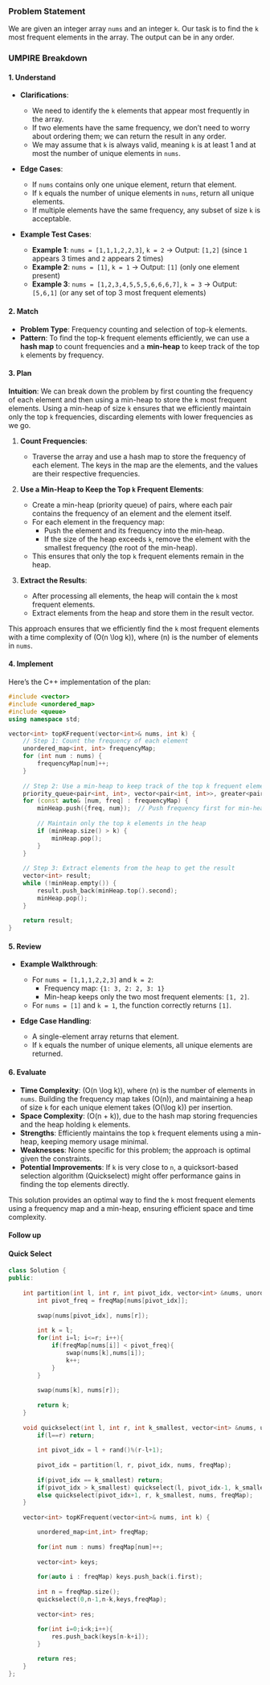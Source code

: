 ### Problem Statement

We are given an integer array `nums` and an integer `k`. Our task is to find the `k` most frequent elements in the array. The output can be in any order.

### UMPIRE Breakdown

#### **1. Understand**
- **Clarifications**:
  - We need to identify the `k` elements that appear most frequently in the array.
  - If two elements have the same frequency, we don’t need to worry about ordering them; we can return the result in any order.
  - We may assume that `k` is always valid, meaning `k` is at least 1 and at most the number of unique elements in `nums`.
  
- **Edge Cases**:
  - If `nums` contains only one unique element, return that element.
  - If `k` equals the number of unique elements in `nums`, return all unique elements.
  - If multiple elements have the same frequency, any subset of size `k` is acceptable.

- **Example Test Cases**:
  - **Example 1**: `nums = [1,1,1,2,2,3]`, `k = 2` → Output: `[1,2]` (since `1` appears 3 times and `2` appears 2 times)
  - **Example 2**: `nums = [1]`, `k = 1` → Output: `[1]` (only one element present)
  - **Example 3**: `nums = [1,2,3,4,5,5,5,6,6,6,7]`, `k = 3` → Output: `[5,6,1]` (or any set of top 3 most frequent elements)

#### **2. Match**
- **Problem Type**: Frequency counting and selection of top-k elements.
- **Pattern**: To find the top-k frequent elements efficiently, we can use a **hash map** to count frequencies and a **min-heap** to keep track of the top `k` elements by frequency.

#### **3. Plan**

**Intuition**:
We can break down the problem by first counting the frequency of each element and then using a min-heap to store the `k` most frequent elements. Using a min-heap of size `k` ensures that we efficiently maintain only the top `k` frequencies, discarding elements with lower frequencies as we go.

1. **Count Frequencies**:
   - Traverse the array and use a hash map to store the frequency of each element. The keys in the map are the elements, and the values are their respective frequencies.

2. **Use a Min-Heap to Keep the Top `k` Frequent Elements**:
   - Create a min-heap (priority queue) of pairs, where each pair contains the frequency of an element and the element itself.
   - For each element in the frequency map:
     - Push the element and its frequency into the min-heap.
     - If the size of the heap exceeds `k`, remove the element with the smallest frequency (the root of the min-heap).
   - This ensures that only the top `k` frequent elements remain in the heap.

3. **Extract the Results**:
   - After processing all elements, the heap will contain the `k` most frequent elements.
   - Extract elements from the heap and store them in the result vector.

This approach ensures that we efficiently find the `k` most frequent elements with a time complexity of \(O(n \log k)\), where \(n\) is the number of elements in `nums`.

#### **4. Implement**

Here’s the C++ implementation of the plan:

```cpp
#include <vector>
#include <unordered_map>
#include <queue>
using namespace std;

vector<int> topKFrequent(vector<int>& nums, int k) {
    // Step 1: Count the frequency of each element
    unordered_map<int, int> frequencyMap;
    for (int num : nums) {
        frequencyMap[num]++;
    }
    
    // Step 2: Use a min-heap to keep track of the top k frequent elements
    priority_queue<pair<int, int>, vector<pair<int, int>>, greater<pair<int, int>>> minHeap;
    for (const auto& [num, freq] : frequencyMap) {
        minHeap.push({freq, num});  // Push frequency first for min-heap comparison
        
        // Maintain only the top k elements in the heap
        if (minHeap.size() > k) {
            minHeap.pop();
        }
    }
    
    // Step 3: Extract elements from the heap to get the result
    vector<int> result;
    while (!minHeap.empty()) {
        result.push_back(minHeap.top().second);
        minHeap.pop();
    }
    
    return result;
}
```

#### **5. Review**
- **Example Walkthrough**:
  - For `nums = [1,1,1,2,2,3]` and `k = 2`:
    - Frequency map: `{1: 3, 2: 2, 3: 1}`
    - Min-heap keeps only the two most frequent elements: `[1, 2]`.
  - For `nums = [1]` and `k = 1`, the function correctly returns `[1]`.

- **Edge Case Handling**:
  - A single-element array returns that element.
  - If `k` equals the number of unique elements, all unique elements are returned.

#### **6. Evaluate**
- **Time Complexity**: \(O(n \log k)\), where \(n\) is the number of elements in `nums`. Building the frequency map takes \(O(n)\), and maintaining a heap of size `k` for each unique element takes \(O(\log k)\) per insertion.
- **Space Complexity**: \(O(n + k)\), due to the hash map storing frequencies and the heap holding `k` elements.
- **Strengths**: Efficiently maintains the top `k` frequent elements using a min-heap, keeping memory usage minimal.
- **Weaknesses**: None specific for this problem; the approach is optimal given the constraints.
- **Potential Improvements**: If `k` is very close to `n`, a quicksort-based selection algorithm (Quickselect) might offer performance gains in finding the top elements directly.

This solution provides an optimal way to find the `k` most frequent elements using a frequency map and a min-heap, ensuring efficient space and time complexity.

#### Follow up
#### Quick Select

```cpp
class Solution {
public:
    
    int partition(int l, int r, int pivot_idx, vector<int> &nums, unordered_map<int,int> &freqMap){
        int pivot_freq = freqMap[nums[pivot_idx]];
        
        swap(nums[pivot_idx], nums[r]);
        
        int k = l;
        for(int i=l; i<=r; i++){
            if(freqMap[nums[i]] < pivot_freq){
                swap(nums[k],nums[i]);
                k++;
            }
        }
        
        swap(nums[k], nums[r]);
        
        return k;
    }
    
    void quickselect(int l, int r, int k_smallest, vector<int> &nums, unordered_map<int,int> &freqMap){
        if(l==r) return;
        
        int pivot_idx = l + rand()%(r-l+1);
        
        pivot_idx = partition(l, r, pivot_idx, nums, freqMap);
        
        if(pivot_idx == k_smallest) return;
        if(pivot_idx > k_smallest) quickselect(l, pivot_idx-1, k_smallest, nums, freqMap);
        else quickselect(pivot_idx+1, r, k_smallest, nums, freqMap);
    }
    
    vector<int> topKFrequent(vector<int>& nums, int k) {

        unordered_map<int,int> freqMap;
        
        for(int num : nums) freqMap[num]++;
        
        vector<int> keys;
        
        for(auto i : freqMap) keys.push_back(i.first);
        
        int n = freqMap.size();
        quickselect(0,n-1,n-k,keys,freqMap);
        
        vector<int> res;
        
        for(int i=0;i<k;i++){
            res.push_back(keys[n-k+i]);
        }

        return res;
    }
};
```